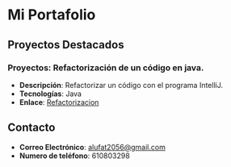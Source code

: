 # Mi Portafolio

## Proyectos Destacados

### Proyectos: Refactorización de un código en java.

- **Descripción**: Refactorizar un código con el programa IntelliJ.
- **Tecnologías**: Java
- **Enlace**: [Refactorizacion](https://github.com/tu_usuario/calculadora-propinas)


## Contacto

- **Correo Electrónico**: alufat2056@gmail.com
- **Numero de teléfono**: 610803298

